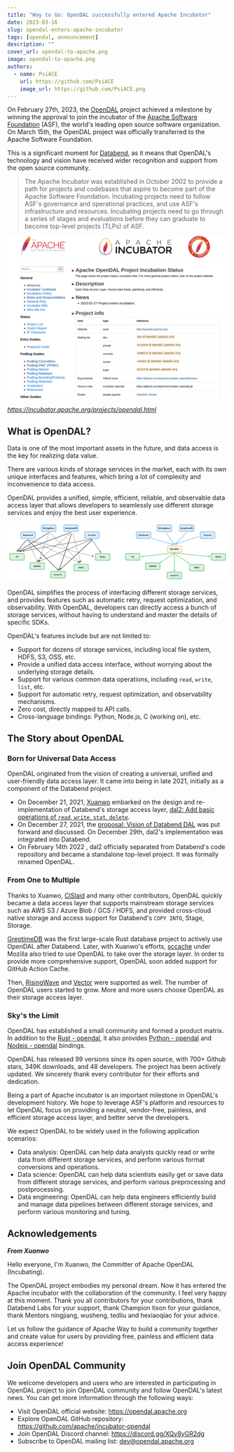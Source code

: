 ```yaml
---
title: "Way to Go: OpenDAL successfully entered Apache Incubator"
date: 2023-03-16
slug: opendal-enters-apache-incubator
tags: [opendal, announcement]
description: ""
cover_url: opendal-to-apache.png
image: opendal-to-apache.png
authors:
  - name: PsiACE
    url: https://github.com/PsiACE
    image_url: https://github.com/PsiACE.png
---
```


On February 27th, 2023, the [OpenDAL](https://github.com/apache/incubator-opendal) project achieved a milestone by winning the approval to join the incubator of the [Apache Software Foundation](https://www.apache.org/) (ASF), the world's leading open source software organization. On March 15th, the OpenDAL project was officially transferred to the Apache Software Foundation.

This is a significant moment for [Databend](https://github.com/datafuselabs/databend), as it means that OpenDAL's technology and vision have received wider recognition and support from the open source community.

> The Apache Incubator was established in October 2002 to provide a path for projects and codebases that aspire to become part of the Apache Software Foundation. Incubating projects need to follow ASF's governance and operational practices, and use ASF's infrastructure and resources. Incubating projects need to go through a series of stages and evaluations before they can graduate to become top-level projects (TLPs) of ASF.

![](../static/img/blog/opendal-incubator.png)

_<https://incubator.apache.org/projects/opendal.html>_

## What is OpenDAL?

Data is one of the most important assets in the future, and data access is the key for realizing data value.

There are various kinds of storage services in the market, each with its own unique interfaces and features, which bring a lot of complexity and inconvenience to data access.

OpenDAL provides a unified, simple, efficient, reliable, and observable data access layer that allows developers to seamlessly use different storage services and enjoy the best user experience.

![](../static/img/blog/opendal-power.png)

OpenDAL simplifies the process of interfacing different storage services, and provides features such as automatic retry, request optimization, and observability. With OpenDAL, developers can directly access a bunch of storage services, without having to understand and master the details of specific SDKs.

OpenDAL's features include but are not limited to:

- Support for dozens of storage services, including local file system, HDFS, S3, OSS, etc.
- Provide a unified data access interface, without worrying about the underlying storage details.
- Support for various common data operations, including `read`, `write`, `list`, etc.
- Support for automatic retry, request optimization, and observability mechanisms.
- Zero cost, directly mapped to API calls.
- Cross-language bindings: Python, Node.js, C (working on), etc.

## The Story about OpenDAL

### Born for Universal Data Access

OpenDAL originated from the vision of creating a universal, unified and user-friendly data access layer. It came into being in late 2021, initially as a component of the Databend project.

- On December 21, 2021, [Xuanwo](http://github.com/Xuanwo) embarked on the design and re-implementation of Databend's storage access layer, [dal2: Add basic operations of `read`, `write`, `stat`, `delete`](https://github.com/datafuselabs/databend/pull/3575).
- On December 27, 2021, the [proposal: Vision of Databend DAL](https://github.com/datafuselabs/databend/discussions/3662) was put forward and discussed. On December 29th, dal2's implementation was integrated into Databend.
- On February 14th 2022 , dal2 officially separated from Databend's code repository and became a standalone top-level project. It was formally renamed OpenDAL.

### From One to Multiple

Thanks to Xuanwo, [ClSlaid](https://github.com/ClSlaid) and many other contributors, OpenDAL quickly became a data access layer that supports mainstream storage services such as AWS S3 / Azure Blob / GCS / HDFS, and provided cross-cloud native storage and access support for Databend's `COPY INTO`, Stage, Storage.

[GreptimeDB](https://github.com/GreptimeTeam/greptimedb) was the first large-scale Rust database project to actively use OpenDAL after Databend. Later, with Xuanwo's efforts, [sccache](https://github.com/mozilla/sccache) under Mozilla also tried to use OpenDAL to take over the storage layer. In order to provide more comprehensive support, OpenDAL soon added support for GitHub Action Cache.

Then, [RisingWave](https://github.com/risingwavelabs/risingwave) and [Vector](https://github.com/vectordotdev/vector) were supported as well. The number of OpenDAL users started to grow. More and more users choose OpenDAL as their storage access layer.

### Sky's the Limit

OpenDAL has established a small community and formed a product matrix. In addition to the [Rust - opendal](https://crates.io/crates/opendal), it also provides [Python - opendal](https://pypi.org/project/opendal/) and [Nodejs - opendal](https://www.npmjs.com/package/opendal) bindings.

OpenDAL has released 99 versions since its open source, with 700+ Github stars, 349K downloads, and 48 developers. The project has been actively updated. We sincerely thank every contributor for their efforts and dedication.

Being a part of Apache incubator is an important milestone in OpenDAL's development history. We hope to leverage ASF's platform and resources to let OpenDAL focus on providing a neutral, vendor-free, painless, and efficient storage access layer, and better serve the developers.

We expect OpenDAL to be widely used in the following application scenarios:

- Data analysis: OpenDAL can help data analysts quickly read or write data from different storage services, and perform various format conversions and operations.
- Data science: OpenDAL can help data scientists easily get or save data from different storage services, and perform various preprocessing and postprocessing.
- Data engineering: OpenDAL can help data engineers efficiently build and manage data pipelines between different storage services, and perform various monitoring and tuning.

## Acknowledgements

**_From Xuanwo_**

Hello everyone, I'm Xuanwo, the Committer of Apache OpenDAL (Incubating).

The OpenDAL project embodies my personal dream. Now it has entered the Apache incubator with the collaboration of the community. I feel very happy at this moment. Thank you all contributors for your contributions, thank Databend Labs for your support, thank Champion tison for your guidance, thank Mentors ningjiang, wusheng, tedliu and hexiaoqiao for your advice.

Let us follow the guidance of Apache Way to build a community together and create value for users by providing free, painless and efficient data access experience!

## Join OpenDAL Community

We welcome developers and users who are interested in participating in OpenDAL project to join OpenDAL community and follow OpenDAL's latest news. You can get more information through the following ways:

- Visit OpenDAL official website: <https://opendal.apache.org>
- Explore OpenDAL GitHub repository: <https://github.com/apache/incubator-opendal>
- Join OpenDAL Discord channel: <https://discord.gg/XQy8yGR2dg>
- Subscribe to OpenDAL mailing list: <dev@opendal.apache.org>
